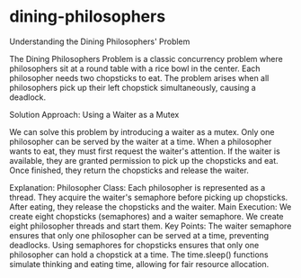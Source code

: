 # dining-philosophers
Understanding the Dining Philosophers' Problem

The Dining Philosophers Problem is a classic concurrency problem where philosophers sit at a round table with a rice bowl in the center. Each philosopher needs two chopsticks to eat. The problem arises when all philosophers pick up their left chopstick simultaneously, causing a deadlock.

Solution Approach: Using a Waiter as a Mutex

We can solve this problem by introducing a waiter as a mutex. Only one philosopher can be served by the waiter at a time. When a philosopher wants to eat, they must first request the waiter's attention. If the waiter is available, they are granted permission to pick up the chopsticks and eat. Once finished, they return the chopsticks and release the waiter.

Explanation:
Philosopher Class:
Each philosopher is represented as a thread.
They acquire the waiter's semaphore before picking up chopsticks.
After eating, they release the chopsticks and the waiter.
Main Execution:
We create eight chopsticks (semaphores) and a waiter semaphore.
We create eight philosopher threads and start them.
Key Points:
The waiter semaphore ensures that only one philosopher can be served at a time, preventing deadlocks.
Using semaphores for chopsticks ensures that only one philosopher can hold a chopstick at a time.
The time.sleep() functions simulate thinking and eating time, allowing for fair resource allocation.
